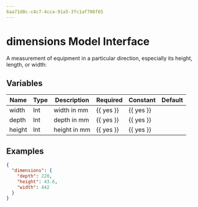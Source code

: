 ```yaml
---
6aa71d8c-c4c7-4cca-91a5-3fc1af708f65
---
```


# dimensions Model Interface

A measurement of equipment in a particular direction, especially its height, length, or width:

## Variables

| Name    | Type   | Description               | Required         | Constant         | Default |
| ------- | ------ | ------------------------- | ---------------- | ---------------- | --------|
|width    | Int    | width in mm               | {{ yes }} | {{ yes }} |         |
|depth    | Int    | depth in mm               | {{ yes }} | {{ yes }} |         |
|height   | Int    | height in mm              | {{ yes }} | {{ yes }} |         |

## Examples

```json
{
  "dimensions": {
    "depth": 220,
    "height": 43.6,
    "width": 442
  }
}
```
